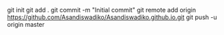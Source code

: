 git init
git add .
git commit -m "Initial commit"
git remote add origin https://github.com/Asandiswadiko/Asandiswadiko.github.io.git
git push -u origin master
